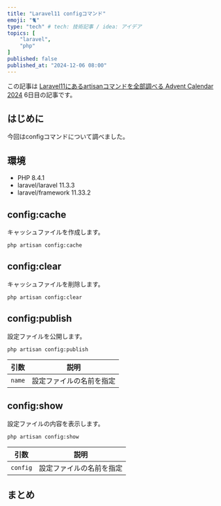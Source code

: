 ```yaml
---
title: "Laravel11 configコマンド"
emoji: "🐈"
type: "tech" # tech: 技術記事 / idea: アイデア
topics: [
    "laravel",
    "php"
]
published: false
published_at: "2024-12-06 08:00"
---
```


この記事は [Laravel11にあるartisanコマンドを全部調べる Advent Calendar 2024](https://adventar.org/calendars/10674) 6日目の記事です。

## はじめに

今回はconfigコマンドについて調べました。

## 環境

- PHP 8.4.1
- laravel/laravel 11.3.3
- laravel/framework 11.33.2

## config:cache

キャッシュファイルを作成します。

```
php artisan config:cache
```

## config:clear

キャッシュファイルを削除します。

```
php artisan config:clear
```

## config:publish

設定ファイルを公開します。

```
php artisan config:publish
```

| 引数 | 説明 |
| --- | --- |
| `name` | 設定ファイルの名前を指定 |

## config:show

設定ファイルの内容を表示します。

```
php artisan config:show
```

| 引数 | 説明 |
| --- | --- |
| `config` | 設定ファイルの名前を指定 |

## まとめ

